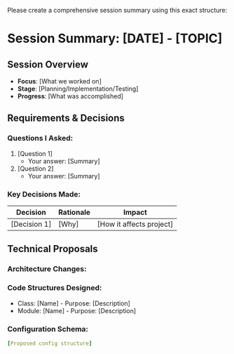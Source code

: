 <!-- save_as: CLAUDE_CODE_PROMPT_TEMPLATE.md -->

Please create a comprehensive session summary using this exact structure:

# Session Summary: [DATE] - [TOPIC]

## Session Overview
- **Focus**: [What we worked on]
- **Stage**: [Planning/Implementation/Testing]
- **Progress**: [What was accomplished]

## Requirements & Decisions

### Questions I Asked:
1. [Question 1]
   - Your answer: [Summary]
2. [Question 2]
   - Your answer: [Summary]

### Key Decisions Made:
| Decision | Rationale | Impact |
|----------|-----------|--------|
| [Decision 1] | [Why] | [How it affects project] |

## Technical Proposals

### Architecture Changes:
### Code Structures Designed:
- Class: [Name] - Purpose: [Description]
- Module: [Name] - Purpose: [Description]

### Configuration Schema:
```yaml
[Proposed config structure]
